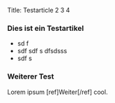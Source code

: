 Title: Testarticle 2 3 4 

### Dies ist ein Testartikel 

- sd f
- sdf sdf s dfsdsss
- sdf s

### Weiterer Test

Lorem ipsum [ref]Weiter[/ref] cool.